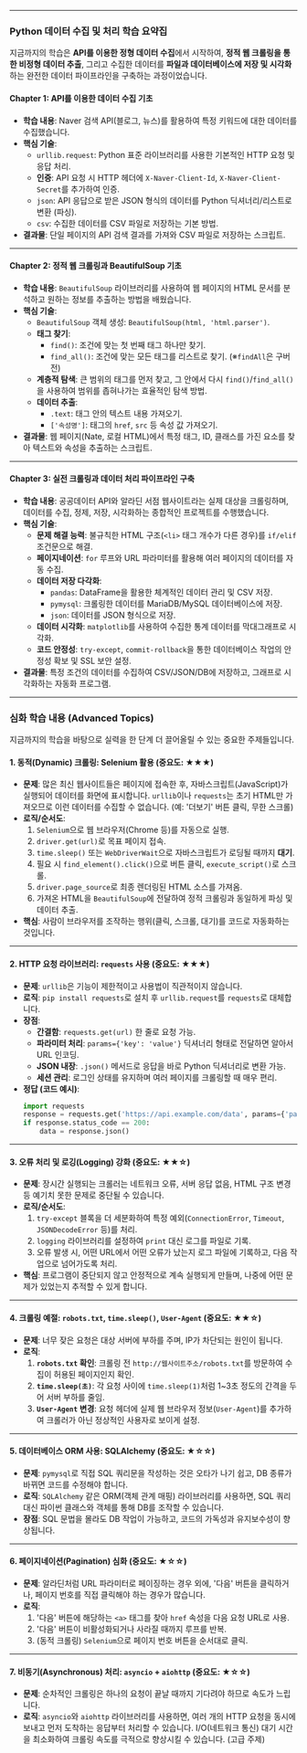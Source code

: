 

---

### **Python 데이터 수집 및 처리 학습 요약집**

지금까지의 학습은 **API를 이용한 정형 데이터 수집**에서 시작하여, **정적 웹 크롤링을 통한 비정형 데이터 추출**, 그리고 수집한 데이터를 **파일과 데이터베이스에 저장 및 시각화**하는 완전한 데이터 파이프라인을 구축하는 과정이었습니다.

#### **Chapter 1: API를 이용한 데이터 수집 기초**

*   **학습 내용**: Naver 검색 API(블로그, 뉴스)를 활용하여 특정 키워드에 대한 데이터를 수집했습니다.
*   **핵심 기술**:
    *   `urllib.request`: Python 표준 라이브러리를 사용한 기본적인 HTTP 요청 및 응답 처리.
    *   **인증**: API 요청 시 HTTP 헤더에 `X-Naver-Client-Id`, `X-Naver-Client-Secret`를 추가하여 인증.
    *   `json`: API 응답으로 받은 JSON 형식의 데이터를 Python 딕셔너리/리스트로 변환 (파싱).
    *   `csv`: 수집한 데이터를 CSV 파일로 저장하는 기본 방법.
*   **결과물**: 단일 페이지의 API 검색 결과를 가져와 CSV 파일로 저장하는 스크립트.
---
#### **Chapter 2: 정적 웹 크롤링과 BeautifulSoup 기초**

*   **학습 내용**: `BeautifulSoup` 라이브러리를 사용하여 웹 페이지의 HTML 문서를 분석하고 원하는 정보를 추출하는 방법을 배웠습니다.
*   **핵심 기술**:
    *   `BeautifulSoup` 객체 생성: `BeautifulSoup(html, 'html.parser')`.
    *   **태그 찾기**:
        *   `find()`: 조건에 맞는 첫 번째 태그 하나만 찾기.
        *   `find_all()`: 조건에 맞는 모든 태그를 리스트로 찾기. (※`findAll`은 구버전)
    *   **계층적 탐색**: 큰 범위의 태그를 먼저 찾고, 그 안에서 다시 `find()`/`find_all()`을 사용하여 범위를 좁혀나가는 효율적인 탐색 방법.
    *   **데이터 추출**:
        *   `.text`: 태그 안의 텍스트 내용 가져오기.
        *   `['속성명']`: 태그의 `href`, `src` 등 속성 값 가져오기.
*   **결과물**: 웹 페이지(Nate, 로컬 HTML)에서 특정 태그, ID, 클래스를 가진 요소를 찾아 텍스트와 속성을 추출하는 스크립트.
---
#### **Chapter 3: 실전 크롤링과 데이터 처리 파이프라인 구축**

*   **학습 내용**: 공공데이터 API와 알라딘 서점 웹사이트라는 실제 대상을 크롤링하며, 데이터를 수집, 정제, 저장, 시각화하는 종합적인 프로젝트를 수행했습니다.
*   **핵심 기술**:
    *   **문제 해결 능력**: 불규칙한 HTML 구조(`<li>` 태그 개수가 다른 경우)를 `if/elif` 조건문으로 해결.
    *   **페이지네이션**: `for` 루프와 URL 파라미터를 활용해 여러 페이지의 데이터를 자동 수집.
    *   **데이터 저장 다각화**:
        *   `pandas`: DataFrame을 활용한 체계적인 데이터 관리 및 CSV 저장.
        *   `pymysql`: 크롤링한 데이터를 MariaDB/MySQL 데이터베이스에 저장.
        *   `json`: 데이터를 JSON 형식으로 저장.
    *   **데이터 시각화**: `matplotlib`를 사용하여 수집한 통계 데이터를 막대그래프로 시각화.
    *   **코드 안정성**: `try-except`, `commit-rollback`을 통한 데이터베이스 작업의 안정성 확보 및 SSL 보안 설정.
*   **결과물**: 특정 조건의 데이터를 수집하여 CSV/JSON/DB에 저장하고, 그래프로 시각화하는 자동화 프로그램.

---

### **심화 학습 내용 (Advanced Topics)**

지금까지의 학습을 바탕으로 실력을 한 단계 더 끌어올릴 수 있는 중요한 주제들입니다.

#### **1. 동적(Dynamic) 크롤링: Selenium 활용 (중요도: ★★★)**

*   **문제**: 많은 최신 웹사이트들은 페이지에 접속한 후, 자바스크립트(JavaScript)가 실행되어 데이터를 화면에 표시합니다. `urllib`이나 `requests`는 초기 HTML만 가져오므로 이런 데이터를 수집할 수 없습니다. (예: '더보기' 버튼 클릭, 무한 스크롤)
*   **로직/순서도**:
    1.  `Selenium`으로 웹 브라우저(Chrome 등)를 자동으로 실행.
    2.  `driver.get(url)`로 목표 페이지 접속.
    3.  `time.sleep()` 또는 `WebDriverWait`으로 자바스크립트가 로딩될 때까지 **대기**.
    4.  필요 시 `find_element().click()`으로 버튼 클릭, `execute_script()`로 스크롤.
    5.  `driver.page_source`로 최종 렌더링된 HTML 소스를 가져옴.
    6.  가져온 HTML을 `BeautifulSoup`에 전달하여 정적 크롤링과 동일하게 파싱 및 데이터 추출.
*   **핵심**: 사람이 브라우저를 조작하는 행위(클릭, 스크롤, 대기)를 코드로 자동화하는 것입니다.
---
#### **2. HTTP 요청 라이브러리: `requests` 사용 (중요도: ★★★)**

*   **문제**: `urllib`은 기능이 제한적이고 사용법이 직관적이지 않습니다.
*   **로직**: `pip install requests`로 설치 후 `urllib.request`를 `requests`로 대체합니다.
*   **장점**:
    *   **간결함**: `requests.get(url)` 한 줄로 요청 가능.
    *   **파라미터 처리**: `params={'key': 'value'}` 딕셔너리 형태로 전달하면 알아서 URL 인코딩.
    *   **JSON 내장**: `.json()` 메서드로 응답을 바로 Python 딕셔너리로 변환 가능.
    *   **세션 관리**: 로그인 상태를 유지하며 여러 페이지를 크롤링할 때 매우 편리.
*   **정답 (코드 예시)**:
    ```python
    import requests
    response = requests.get('https://api.example.com/data', params={'page': 1, 'size': 10})
    if response.status_code == 200:
        data = response.json()
    ```
---
#### **3. 오류 처리 및 로깅(Logging) 강화 (중요도: ★★☆)**

*   **문제**: 장시간 실행되는 크롤러는 네트워크 오류, 서버 응답 없음, HTML 구조 변경 등 예기치 못한 문제로 중단될 수 있습니다.
*   **로직/순서도**:
    1.  `try-except` 블록을 더 세분화하여 특정 예외(`ConnectionError`, `Timeout`, `JSONDecodeError` 등)를 처리.
    2.  `logging` 라이브러리를 설정하여 `print` 대신 로그를 파일로 기록.
    3.  오류 발생 시, 어떤 URL에서 어떤 오류가 났는지 로그 파일에 기록하고, 다음 작업으로 넘어가도록 처리.
*   **핵심**: 프로그램이 중단되지 않고 안정적으로 계속 실행되게 만들며, 나중에 어떤 문제가 있었는지 추적할 수 있게 합니다.
---
#### **4. 크롤링 예절: `robots.txt`, `time.sleep()`, `User-Agent` (중요도: ★★☆)**

*   **문제**: 너무 잦은 요청은 대상 서버에 부하를 주며, IP가 차단되는 원인이 됩니다.
*   **로직**:
    1.  **`robots.txt` 확인**: 크롤링 전 `http://웹사이트주소/robots.txt`를 방문하여 수집이 허용된 페이지인지 확인.
    2.  **`time.sleep(초)`**: 각 요청 사이에 `time.sleep(1)`처럼 1~3초 정도의 간격을 두어 서버 부하를 줄임.
    3.  **`User-Agent` 변경**: 요청 헤더에 실제 웹 브라우저 정보(`User-Agent`)를 추가하여 크롤러가 아닌 정상적인 사용자로 보이게 설정.
---
#### **5. 데이터베이스 ORM 사용: SQLAlchemy (중요도: ★☆☆)**

*   **문제**: `pymysql`로 직접 SQL 쿼리문을 작성하는 것은 오타가 나기 쉽고, DB 종류가 바뀌면 코드를 수정해야 합니다.
*   **로직**: `SQLAlchemy` 같은 ORM(객체 관계 매핑) 라이브러리를 사용하면, SQL 쿼리 대신 파이썬 클래스와 객체를 통해 DB를 조작할 수 있습니다.
*   **장점**: SQL 문법을 몰라도 DB 작업이 가능하고, 코드의 가독성과 유지보수성이 향상됩니다.
---
#### **6. 페이지네이션(Pagination) 심화 (중요도: ★☆☆)**

*   **문제**: 알라딘처럼 URL 파라미터로 페이징하는 경우 외에, '다음' 버튼을 클릭하거나, 페이지 번호를 직접 클릭해야 하는 경우가 많습니다.
*   **로직**:
    1.  '다음' 버튼에 해당하는 `<a>` 태그를 찾아 `href` 속성을 다음 요청 URL로 사용.
    2.  '다음' 버튼이 비활성화되거나 사라질 때까지 루프를 반복.
    3.  (동적 크롤링) `Selenium`으로 페이지 번호 버튼을 순서대로 클릭.
---
#### **7. 비동기(Asynchronous) 처리: `asyncio` + `aiohttp` (중요도: ★☆☆)**

*   **문제**: 순차적인 크롤링은 하나의 요청이 끝날 때까지 기다려야 하므로 속도가 느립니다.
*   **로직**: `asyncio`와 `aiohttp` 라이브러리를 사용하면, 여러 개의 HTTP 요청을 동시에 보내고 먼저 도착하는 응답부터 처리할 수 있습니다. I/O(네트워크 통신) 대기 시간을 최소화하여 크롤링 속도를 극적으로 향상시킬 수 있습니다. (고급 주제)